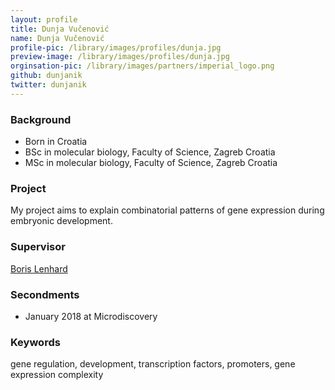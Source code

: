 ```yaml
---
layout: profile
title: Dunja Vučenović
name: Dunja Vučenović
profile-pic: /library/images/profiles/dunja.jpg
preview-image: /library/images/profiles/dunja.jpg
orginsation-pic: /library/images/partners/imperial_logo.png
github: dunjanik
twitter: dunjanik
---
```

### Background
-   Born in Croatia
-   BSc in molecular biology, Faculty of Science, Zagreb Croatia
-   MSc in molecular biology, Faculty of Science, Zagreb Croatia

### Project
My project aims to explain combinatorial patterns of gene expression during embryonic development.

### Supervisor
[Boris Lenhard](http://group.genereg.net/)

### Secondments
-   January 2018 at Microdiscovery

### Keywords
gene regulation, development, transcription factors, promoters, gene expression complexity
